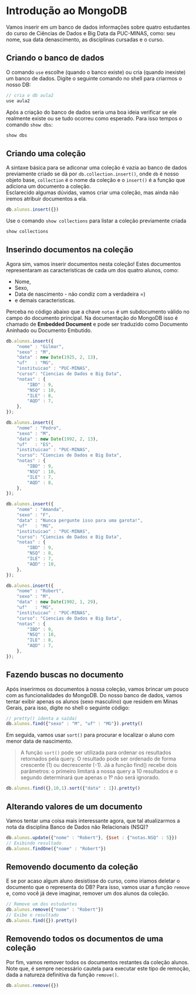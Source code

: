# Introdução ao MongoDB
Vamos inserir em um banco de dados informações sobre quatro estudantes do curso de Ciências de Dados e Big Data da PUC-MINAS, como: seu nome, sua data denascimento, as disciplinas cursadas e o curso.

## Criando o banco de dados
O comando `use` escolhe (quando o banco existe) ou cria (quando inexiste) um banco de dados.
Digite o seguinte comando no shell para criarmos o nosso DB:

```javascript
// cria o db aula2
use aula2
```
Após a criação do banco de dados seria uma boa ideia verificar se ele realmente existe ou se tudo ocorreu como esperado. Para isso tempos o comando `show dbs`:

```javascript
show dbs
```
## Criando uma coleção
A sintaxe básica para se adiconar uma coleção é vazia ao banco de dados previamente criado se dá por `db.collection.insert()`, onde `db` é nosso objeto base, `collection` é o nome da coleção e o `insert()` é a função que adiciona um documento a coleção.   
Esclarecido algumas dúvidas, vamos criar uma coleção, mas ainda não iremos atribuir documentos a ela.
```javascript
db.alunos.insert({})
```
Use o comando `show collections` para listar a coleção previamente criada 
```javascript
show collections
```
## Inserindo documentos na coleção
Agora sim, vamos inserir documentos nesta coleção! Estes documentos representaram as caracteristicas de cada um dos quatro alunos, como:
* Nome,
* Sexo,
* Data de nascimento - não condiz com a verdadeira =)
* e demais caracteristicas.

Perceba no código abaixo que a chave `notas` é um subdocumento válido no campo do documento principal. Na documentação do MongoDB isso é chamado de **Embedded Document** e pode ser traduzido como Documento Aninhado ou Documento Embutido.
```javascript
db.alunos.insert({
    "nome" : "Gilmar",
    "sexo" : "M",
    "data" : new Date(1925, 2, 13),
    "uf"   : "MG",
    "instituicao" : "PUC-MINAS",
    "curso": "Ciencias de Dados e Big Data",
    "notas" : {
        "IBD" : 9,
        "NSQ" : 10,
        "ILE" : 8,
        "AQD" : 7,
    },
});

db.alunos.insert({
    "nome" : "Pedro",
    "sexo" : "M",
    "data" : new Date(1992, 2, 13),
    "uf"   : "ES",
    "instituicao" : "PUC-MINAS",
    "curso": "Ciencias de Dados e Big Data",
    "notas" : {
        "IBD" : 9,
        "NSQ" : 10,
        "ILE" : 7,
        "AQD" : 8,
    },
});

db.alunos.insert({
    "nome" : "Amanda",
    "sexo" : "F",
    "data" : "Nunca pergunte isso para uma garota!",
    "uf"   : "MG",
    "instituicao" : "PUC-MINAS",
    "curso": "Ciencias de Dados e Big Data",
    "notas" : {
        "IBD" : 9,
        "NSQ" : 8,
        "ILE" : 7,
        "AQD" : 10,
    },
});

db.alunos.insert({
    "nome" : "Robert",
    "sexo" : "M",
    "data" : new Date(1902, 1, 29),
    "uf"   : "MG",
    "instituicao" : "PUC-MINAS",
    "curso": "Ciencias de Dados e Big Data",
    "notas" : {
        "IBD" : 9,
        "NSQ" : 10,
        "ILE" : 8,
        "AQD" : 7,
    },
});
```
## Fazendo buscas no documento
Após inserirmos os documentos à nossa coleção, vamos brincar um pouco com as funcionalidades do MongoDB. Do nosso banco de dados, vamos tentar exibir apenas os alunos (sexo masculino) que residem em Minas Gerais, para isso, digite no shell o seguinte código: 

```javascript
// pretty() identa a saída)
db.alunos.find({"sexo" : "M", "uf" : "MG"}).pretty()
```
Em seguida, vamos usar `sort()` para procurar e localizar o aluno com menor data de nascimento. 
> A função `sort()` pode ser utilizada para ordenar os resultados retornados pela query. O resultado pode ser ordenado de forma crescente (1) ou decrescente (-1). 
> Já a função find() recebe dois parâmetros: o primeiro limitará a nossa query a 10 resultados e o segundo determinará que apenas o 1º não será ignorado.

```javascript
db.alunos.find({},10,1).sort({"data" : 1}).pretty()
```
## Alterando valores de um documento
Vamos tentar uma coisa mais interessante agora, que tal atualizarmos a nota da disciplina Banco de Dados não Relacionais (NSQ)?

```javascript
db.alunos.update({"nome" : "Robert"}, {$set : {"notas.NSQ" : 5}})
// Exibindo resultado
db.alunos.findOne({"nome" : "Robert"})
```
## Removendo documento da coleção
E se por acaso algum aluno desistisse do curso, como iriamos deletar o documento que o representa do DB? Para isso, vamos usar a função `remove` e, como você já deve imaginar, remover um dos alunos da coleção.

```javascript
// Remove um dos estudantes
db.alunos.remove({"nome" : "Robert"})
// Exibe o resultado
db.alunos.find({}).pretty()
```
## Removendo todos os documentos de uma coleção
Por fim, vamos remover todos os documentos restantes da coleção alunos. Note que, é sempre necessário cautela para executar este tipo de remoção, dada a natureza definitiva da função `remove()`.  

```javascript
db.alunos.remove({})
```
